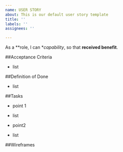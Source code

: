 ```yaml
---
name: USER STORY
about: This is our default user story template
title: ''
labels: ''
assignees: ''

---
```


As a **role, I can **capability*, so that **received benefit**.

##Acceptance Criteria
- list

##Definition of Done
- list

##Tasks
* point 1
- list
* point2
- list

##Wireframes
